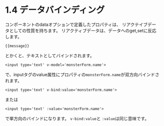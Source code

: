 # 1.4 データバインディング
コンポーネントのdataオプションで定義したプロパティは、
リアクテイブデータとしての性質を持ちます。
リアクティブデータは、データへのget,setに反応します。
```
{{message}}
```
とかくと、テキストとしてバインドされます。


```
<input type='text' v-model='monsterForm.name'>
```
で、inputタグのvalue属性にプロパティの```monsterForm.name```が双方向バインドされます。

```
<input type='text' v-bind:value='monsterForm.name'>

```
または
```
<input type='text' :value='monsterForm.name'>
```
で単方向のバインドになります。
```v-bind:value```と ```:value```は同じ意味です。
